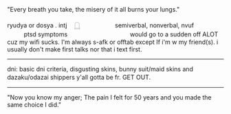 "Every breath you take, the misery of it all burns your lungs."ㅤㅤㅤㅤ

ryudya or dosya . intj ㅤ𓉸ㅤㅤㅤㅤㅤㅤ
semiverbal, nonverbal, nvufㅤㅤㅤㅤ
ㅤㅤㅤㅤptsd symptomsㅤㅤㅤㅤㅤㅤㅤㅤㅤㅤㅤ
would go to a sudden off ALOT cuz my wifi sucks. I'm always s-afk or offtab except If i'm w my friend(s).
i usually don't make first talks nor that i text first. 
_____________________________
dni: basic dni criteria, disgusting skins, bunny suit/maid skins and dazaku/odazai shippers y'all gotta be fr. GET OUT. ㅤㅤㅤ
_____________________________
"Now you know my anger; The pain I felt for 50 years and you made the same choice I did."
